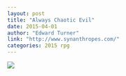 ```yaml
---
layout: post
title: "Always Chaotic Evil"
date: 2015-04-01
author: "Edward Turner"
link: "http://www.synanthropes.com/"
categories: 2015 rpg
---
```


![]({{site.url}}/2015images/AlwaysChaoticEvil.jpg)